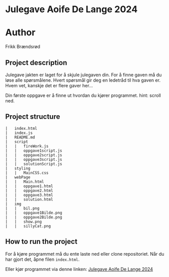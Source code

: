 # Julegave Aoife De Lange 2024

# Author
Frikk Brændsrød

## Project description
Julegave jakten er laget for å skjule julegaven din. For å finne gaven må du løse alle spørsmålene. Hvert spørsmål gir deg en ledetråd til hva gaven er.
Hvem vet, kanskje det er flere gaver her...

Din første oppgave er å finne ut hvordan du kjører programmet. hint: scroll ned.

## Project structure
```
|   index.html
|   index.js
|   README.md
|   script
|   |   fireWork.js
|   |   oppgave1script.js
|   |   oppgave2script.js
|   |   oppgave3script.js
|   |   solutionScript.js
|   styling
|   |   MainCSS.css
|   webPage
|   |   Main.html
|   |   oppgave1.html
|   |   oppgave2.html
|   |   oppgave3.html
|   |   solution.html
|   img
|   |   bil.png
|   |   oppgave1Bilde.png
|   |   oppgave2Bilde.png
|   |   show.png
|   |   sillyCat.png
```

## How to run the project
For å kjøre programmet må du ente laste ned eller clone repositoriet.
Når du har gjort det, åpne filen `index.html`.

Eller kjør programmet via denne linken: [Julegave Aoife De Lange 2024](https://frikkbre.github.io/index.html)
